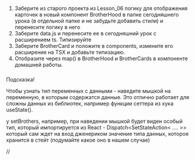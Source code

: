 ###

1. Заберите из старого проекта из Lesson_06 логику для отображения карточек в новый компонент BrotherHood в папке сегодняшнего урока (в отдельной папке и не забудьте добавить стили) и перенесите логику в него
2. Заберите data.js и перенесите ее в сегодняшний урок с расширением ts. Типизируйте
3. Заберите BrotherCard и положите в components, измените его расширение на TSX и добавьте типизацию.
4. Отобразите через map() в BrotherHood и BrotherCards в компоненте домашней работы.

###

Подсказка!

Чтобы узнать тип переменных с данными - наведите мышкой на переменную, в которым содержатся данные. Это отлично работает для сложны данных из библиотек, например функции сеттера из хука useState().

у setBrothers, например, при наведении мышкой будет виден особый тип, который импортируется из React -
Dispatch<SetStateAction<  ....    >> который сам ждет на вход дженериком значение типа данных, которое хранится в стейт (подумайте какое оно в нашем случае)

//


